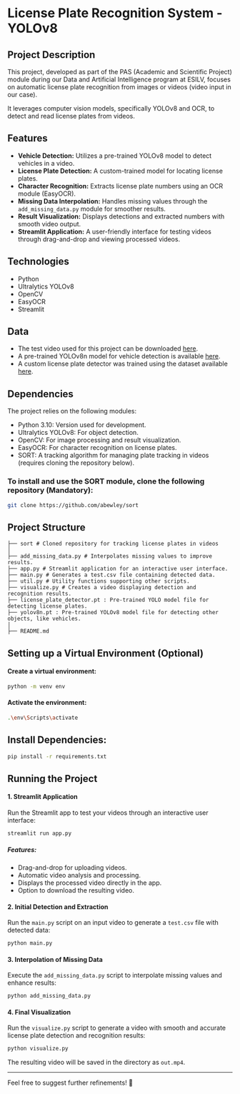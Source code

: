 # License Plate Recognition System - YOLOv8

## Project Description

This project, developed as part of the PAS (Academic and Scientific Project) module during our Data and Artificial Intelligence program at ESILV, focuses on automatic license plate recognition from images or videos (video input in our case).

It leverages computer vision models, specifically YOLOv8 and OCR, to detect and read license plates from videos.

## Features

- **Vehicle Detection:** Utilizes a pre-trained YOLOv8 model to detect vehicles in a video.  
- **License Plate Detection:** A custom-trained model for locating license plates.  
- **Character Recognition:** Extracts license plate numbers using an OCR module (EasyOCR).  
- **Missing Data Interpolation:** Handles missing values through the `add_missing_data.py` module for smoother results.  
- **Result Visualization:** Displays detections and extracted numbers with smooth video output.  
- **Streamlit Application:** A user-friendly interface for testing videos through drag-and-drop and viewing processed videos.  

## Technologies
- Python  
- Ultralytics YOLOv8  
- OpenCV  
- EasyOCR  
- Streamlit  

## Data 

- The test video used for this project can be downloaded [here](https://drive.google.com/file/d/1JbwLyqpFCXmftaJY1oap8Sa6KfjoWJta/view).  
- A pre-trained YOLOv8n model for vehicle detection is available [here](https://drive.google.com/file/d/1Zmf5ynaTFhmln2z7Qvv-tgjkWQYQ9Zdw/view).  
- A custom license plate detector was trained using the dataset available [here](https://universe.roboflow.com/roboflow-universe-projects/license-plate-recognition-rxg4e/dataset/4).  

## Dependencies

The project relies on the following modules:

- Python 3.10: Version used for development.  
- Ultralytics YOLOv8: For object detection.  
- OpenCV: For image processing and result visualization.  
- EasyOCR: For character recognition on license plates.  
- SORT: A tracking algorithm for managing plate tracking in videos (requires cloning the repository below).  

### To install and use the SORT module, clone the following repository (Mandatory):

```bash
git clone https://github.com/abewley/sort
```

## Project Structure

```
├── sort # Cloned repository for tracking license plates in videos
│  
├── add_missing_data.py # Interpolates missing values to improve results.
├── app.py # Streamlit application for an interactive user interface.
├── main.py # Generates a test.csv file containing detected data.
├── util.py # Utility functions supporting other scripts.
├── visualize.py # Creates a video displaying detection and recognition results.
├── license_plate_detector.pt : Pre-trained YOLO model file for detecting license plates.
├── yolov8n.pt : Pre-trained YOLOv8 model file for detecting other objects, like vehicles.
│   
├── README.md                   
```

## Setting up a Virtual Environment (Optional)

#### Create a virtual environment:

```bash
python -m venv env
```

#### Activate the environment:

```bash
.\env\Scripts\activate
```

## Install Dependencies:

```bash
pip install -r requirements.txt
```

## Running the Project

#### 1. Streamlit Application  

Run the Streamlit app to test your videos through an interactive user interface:

```bash
streamlit run app.py
```

##### Features:

- Drag-and-drop for uploading videos.  
- Automatic video analysis and processing.  
- Displays the processed video directly in the app.  
- Option to download the resulting video.  

#### 2. Initial Detection and Extraction  

Run the `main.py` script on an input video to generate a `test.csv` file with detected data:

```bash
python main.py
```

#### 3. Interpolation of Missing Data  

Execute the `add_missing_data.py` script to interpolate missing values and enhance results:

```bash
python add_missing_data.py
```

#### 4. Final Visualization  

Run the `visualize.py` script to generate a video with smooth and accurate license plate detection and recognition results:

```bash
python visualize.py
```

The resulting video will be saved in the directory as `out.mp4`.  

---  

Feel free to suggest further refinements! 🚀